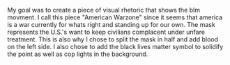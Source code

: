 My goal was to create a piece of visual rhetoric that shows the blm movment. I call this piece "American Warzone" since it seems that america is a war currently for whats right and standing up for our own. The mask represents the U.S.'s want to keep civilians complacent under unfare treatment. This is also why I chose to split the mask in half and add blood on the left side. I also chose to add the black lives matter symbol to solidify the point as well as cop lights in the background. 
